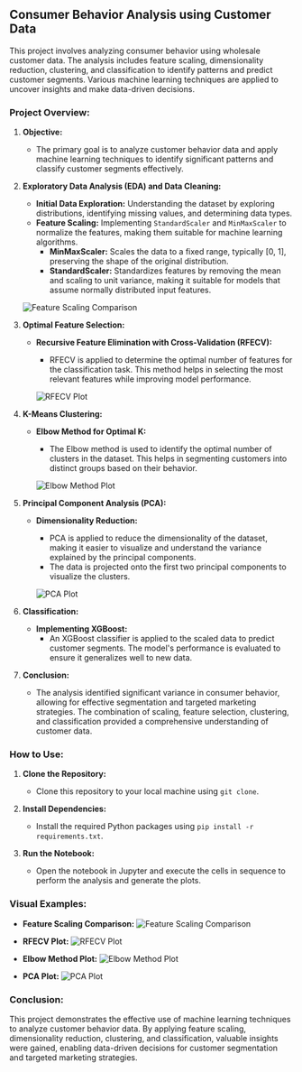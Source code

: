 ## Consumer Behavior Analysis using Customer Data

This project involves analyzing consumer behavior using wholesale customer data. The analysis includes feature scaling, dimensionality reduction, clustering, and classification to identify patterns and predict customer segments. Various machine learning techniques are applied to uncover insights and make data-driven decisions.

### Project Overview:

1. **Objective:**
   - The primary goal is to analyze customer behavior data and apply machine learning techniques to identify significant patterns and classify customer segments effectively.

2. **Exploratory Data Analysis (EDA) and Data Cleaning:**
   - **Initial Data Exploration:** Understanding the dataset by exploring distributions, identifying missing values, and determining data types.
   - **Feature Scaling:** Implementing `StandardScaler` and `MinMaxScaler` to normalize the features, making them suitable for machine learning algorithms.
     - **MinMaxScaler:** Scales the data to a fixed range, typically [0, 1], preserving the shape of the original distribution.
     - **StandardScaler:** Standardizes features by removing the mean and scaling to unit variance, making it suitable for models that assume normally distributed input features.

   ![Feature Scaling Comparison](path_to_feature_scaling_comparison_plot.png)

3. **Optimal Feature Selection:**
   - **Recursive Feature Elimination with Cross-Validation (RFECV):** 
     - RFECV is applied to determine the optimal number of features for the classification task. This method helps in selecting the most relevant features while improving model performance.
     
     ![RFECV Plot](path_to_rfecv_plot.png)

4. **K-Means Clustering:**
   - **Elbow Method for Optimal K:** 
     - The Elbow method is used to identify the optimal number of clusters in the dataset. This helps in segmenting customers into distinct groups based on their behavior.
     
     ![Elbow Method Plot](path_to_elbow_method_plot.png)

5. **Principal Component Analysis (PCA):**
   - **Dimensionality Reduction:** 
     - PCA is applied to reduce the dimensionality of the dataset, making it easier to visualize and understand the variance explained by the principal components.
     - The data is projected onto the first two principal components to visualize the clusters.
     
     ![PCA Plot](path_to_pca_plot.png)

6. **Classification:**
   - **Implementing XGBoost:** 
     - An XGBoost classifier is applied to the scaled data to predict customer segments. The model's performance is evaluated to ensure it generalizes well to new data.

7. **Conclusion:**
   - The analysis identified significant variance in consumer behavior, allowing for effective segmentation and targeted marketing strategies. The combination of scaling, feature selection, clustering, and classification provided a comprehensive understanding of customer data.

### How to Use:

1. **Clone the Repository:**
   - Clone this repository to your local machine using `git clone`.
   
2. **Install Dependencies:**
   - Install the required Python packages using `pip install -r requirements.txt`.

3. **Run the Notebook:**
   - Open the notebook in Jupyter and execute the cells in sequence to perform the analysis and generate the plots.

### Visual Examples:

- **Feature Scaling Comparison:** 
  ![Feature Scaling Comparison](path_to_feature_scaling_comparison_plot.png)
  
- **RFECV Plot:** 
  ![RFECV Plot](path_to_rfecv_plot.png)
  
- **Elbow Method Plot:** 
  ![Elbow Method Plot](path_to_elbow_method_plot.png)
  
- **PCA Plot:** 
  ![PCA Plot](path_to_pca_plot.png)

### Conclusion:

This project demonstrates the effective use of machine learning techniques to analyze customer behavior data. By applying feature scaling, dimensionality reduction, clustering, and classification, valuable insights were gained, enabling data-driven decisions for customer segmentation and targeted marketing strategies.
